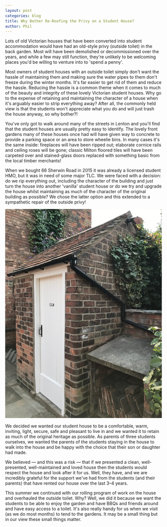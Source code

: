 ```yaml
---
layout: post
categories: blog
title: Why Bother Re-Roofing the Privy on a Student House?
author: Phil
---
```

Lots of old Victorian houses that have been converted into student accommodation would have had an old-style privy (outside toilet) in the back garden. Most will have been demolished or decommissioned over the years, and while a few may still function, they're unlikely to be welcoming places you'd be willing to venture into to 'spend a penny'.

Most owners of student houses with an outside toilet simply don't want the hassle of maintaining them and making sure the water pipes to them don't freeze during the winter months. It's far easier to get rid of them and reduce the hassle. Reducing the hassle is a common theme when it comes to much of the beauty and integrity of these lovely Victorian student houses. Why go to the expense of retaining and maintaining the character of a house when it's arguably easier to strip everything away? After all, the commonly held view is that the students won't appreciate what you do and will just trash the house anyway, so why bother?!

You've only got to walk around many of the streets in Lenton and you'll find that the student houses are usually pretty easy to identify. The lovely front gardens many of these houses once had will have given way to concrete to provide a parking space or an area to store wheelie bins. In many cases it's the same inside: fireplaces will have been ripped out; elaborate cornice rails and ceiling roses will be gone; classic Milton floored tiles will have been carpeted over and stained-glass doors replaced with something basic from the local timber merchants!

When we bought 66 Sherwin Road in 2015 it was already a licensed student HMO, but it was in need of some major TLC. We were faced with a decision: do we rip everything out, including the character of the building and just turn the house into another 'vanilla' student house or do we try and upgrade the house whilst maintaining as much of the character of the original building as possible? We chose the latter option and this extended to a sympathetic repair of the outside privy!

![The Re-roofed Privy](/assets/privy.jpg)

We decided we wanted our student house to be a comfortable, warm, inviting, light, secure, safe and pleasant to live in and we wanted it to retain as much of the original heritage as possible. As parents of three students ourselves, we wanted the parents of the students staying in the house to walk into the house and be happy with the choice that their son or daughter had made.

We believed — and this was a risk — that if we presented a clean, well-presented, well-maintained and loved house then the students would respect the house and look after it for us. Well, they have, and we are incredibly grateful for the support we've had from the students (and their parents) that have rented our house over the last 3–4 years.

This summer we continued with our rolling program of work on the house and overhauled the outside toilet. Why? Well, we did it because we want the students to be able to enjoy the garden and have BBQs and friends around and have easy access to a toilet. It's also really handy for us when we visit (as we do most months) to tend to the gardens. It may be a small thing but in our view these small things matter.